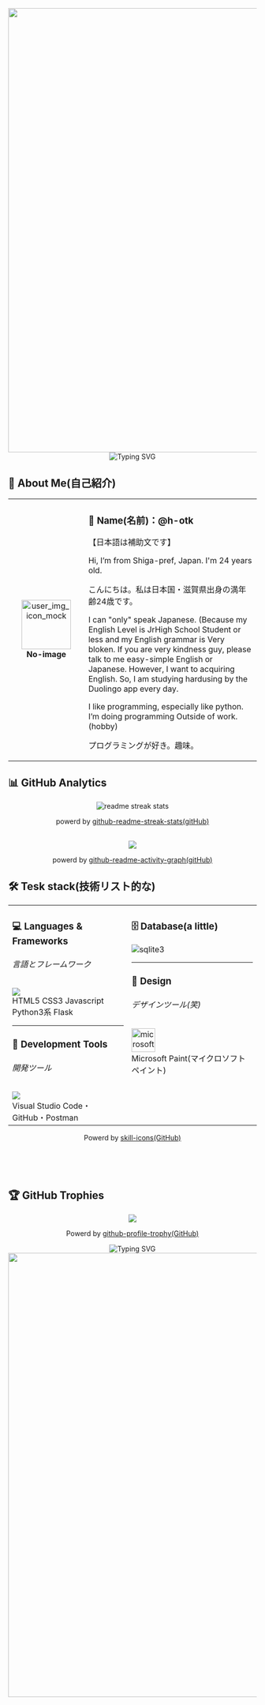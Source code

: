 <!--<div align="center">
  <img src="https://user-images.githubusercontent.com/74038190/212284100-561aa473-3905-4a80-b561-0d28506553ee.gif" width="900">
</div>-->
<div align="center">
  <img src="https://placehold.jp/730x20.png" width="900">
</div>


<div align="center">
  <img src="https://placehold.jp/728x90.png" alt="Typing SVG" />
</div>

## 🌟 **About Me(自己紹介)**

<div align="center">

<table>
<tr>
<td width="200" align="center">
<img src="https://placehold.jp/100x100.png" width="100" height="100" alt="user_img_icon_mock" />
<br><strong>No-image</strong>
</td>
<td width="700" align="left">

### 👋 **Name(名前)：@h-otk**
【日本語は補助文です】

Hi, I’m from Shiga-pref, Japan. I'm 24 years old.

こんにちは。私は日本国・滋賀県出身の満年齢24歳です。

I can "only" speak Japanese.
(Because my English Level is JrHigh School Student or less and my English grammar is Very bloken.
If you are very kindness guy, please talk to me easy-simple English or Japanese.
However, I want to acquiring English. So, I am studying hardusing by the Duolingo app every day.

I like programming, especially like python.
I’m doing programming Outside of work.(hobby)

プログラミングが好き。趣味。

</td>
</tr>
</table>

</div>

## 📊 **GitHub Analytics**

<div align="center">
  <img src="https://github-readme-streak-stats.herokuapp.com/?user=h-otk&theme=transparent&border_radius=10&starting_year=2020" alt="readme streak stats" />

powerd by [github-readme-streak-stats(gitHub)](https://github.com/DenverCoder1/)
</div>

<br />

<div align="center">
  <img src="https://github-readme-activity-graph.vercel.app/graph?username=h-otk&custom_title=User's%20GitHub%20Activity%20Graph(ユーザーアクティビティーグラフ)&bg_color=0d1117&color=58a6ff&line=5800ff&point=58a6ff&area=true&hide_border=true" />

  powerd by [github-readme-activity-graph(gitHub)](https://github.com/Ashutosh00710/github-readme-activity-graph)
</div>

## 🛠️ **Tesk stack(技術リスト的な)**

<table align="center">
<tr>
<td width="48%" align="left" valign="top">

### 💻  **Languages & Frameworks**
###### 言語とフレームワーク
<img src="https://skillicons.dev/icons?i=html,css,js,python,flask&theme=light&perline=3" /><br />
HTML5 CSS3 Javascript<br />
Python3系 Flask

<hr /> 

### 🔧  **Development Tools**
###### 開発ツール
<img src="https://skillicons.dev/icons?i=vscode,github,postman" />
<br />Visual Studio Code・GitHub・Postman

</td>
<td width="53%" align="left" valign="top">

### 🗄️  **Database(a little)**
<img src="https://skillicons.dev/icons?i=sqlite" />sqlite3

<hr />

### 🎨  **Design**
###### デザインツール(笑)
<img width="48" height="48" src="https://img.icons8.com/fluency/96/microsoft-paint.png" alt="microsoft-paint"/>
<br />Microsoft Paint(マイクロソフト ペイント)

</td>
</tr>
</table>

<div align="center">

Powerd by [skill-icons(GitHub)](https://github.com/tandpfun/skill-icons#readme)
</div>


<br /><br /><br />

## 🏆 **GitHub Trophies**

<div align="center">
  <img src="https://github-profile-trophy.vercel.app/?username=h-otk&theme=transparent&no-frame=true&no-bg=true&margin-w=&column=4" />
  <br />

  Powerd by [github-profile-trophy(GitHub)](https://github.com/ryo-ma/github-profile-trophy?tab=readme-ov-file#filter-by-titles)

</div>

<!--シャープふたつ 💭 **Random Dev Quote**

<div align="center">
  <img src="https://quotes-github-readme.vercel.app/api?type=horizontal&theme=transparent" />
</div>-->
<!--
<div align="center">
  <img src="https://capsule-render.vercel.app/api?type=waving&color=gradient&customColorList=0,2,2,5,30&height=120&section=footer&animation=twinkling" />
</div>-->

<div align="center">
  <!--<img src="https://user-images.githubusercontent.com/74038190/212284115-f47cd8ff-2ffb-4b04-b5bf-4d1c14c0247f.gif" width="1000">-->

<div align="center">
  <img src="https://placehold.jp/728x90.png" alt="Typing SVG" />
</div>

<div align="center">
  <img src="https://placehold.jp/728x20.png" width="900">
</div>


<!---
h-otk/h-otk is a ✨ special ✨ repository because its `README.md` (this file) appears on your GitHub profile.
You can click the Preview link to take a look at your changes.
--->
